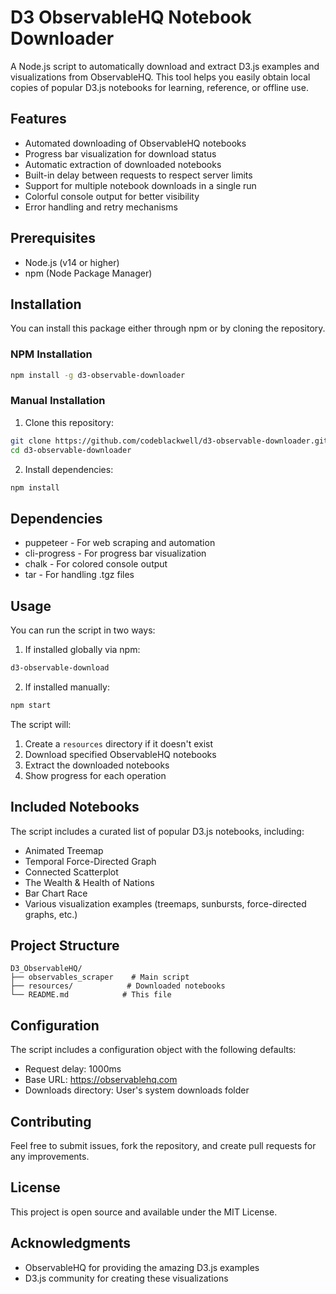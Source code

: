 # D3 ObservableHQ Notebook Downloader

A Node.js script to automatically download and extract D3.js examples and visualizations from ObservableHQ. This tool helps you easily obtain local copies of popular D3.js notebooks for learning, reference, or offline use.

## Features

- Automated downloading of ObservableHQ notebooks
- Progress bar visualization for download status
- Automatic extraction of downloaded notebooks
- Built-in delay between requests to respect server limits
- Support for multiple notebook downloads in a single run
- Colorful console output for better visibility
- Error handling and retry mechanisms

## Prerequisites

- Node.js (v14 or higher)
- npm (Node Package Manager)

## Installation

You can install this package either through npm or by cloning the repository.

### NPM Installation
```bash
npm install -g d3-observable-downloader
```

### Manual Installation
1. Clone this repository:
```bash
git clone https://github.com/codeblackwell/d3-observable-downloader.git
cd d3-observable-downloader
```

2. Install dependencies:
```bash
npm install
```

## Dependencies

- puppeteer - For web scraping and automation
- cli-progress - For progress bar visualization
- chalk - For colored console output
- tar - For handling .tgz files

## Usage

You can run the script in two ways:

1. If installed globally via npm:
```bash
d3-observable-download
```

2. If installed manually:
```bash
npm start
```

The script will:
1. Create a `resources` directory if it doesn't exist
2. Download specified ObservableHQ notebooks
3. Extract the downloaded notebooks
4. Show progress for each operation

## Included Notebooks

The script includes a curated list of popular D3.js notebooks, including:
- Animated Treemap
- Temporal Force-Directed Graph
- Connected Scatterplot
- The Wealth & Health of Nations
- Bar Chart Race
- Various visualization examples (treemaps, sunbursts, force-directed graphs, etc.)

## Project Structure

```
D3_ObservableHQ/
├── observables_scraper    # Main script
├── resources/            # Downloaded notebooks
└── README.md            # This file
```

## Configuration

The script includes a configuration object with the following defaults:
- Request delay: 1000ms
- Base URL: https://observablehq.com
- Downloads directory: User's system downloads folder

## Contributing

Feel free to submit issues, fork the repository, and create pull requests for any improvements.

## License

This project is open source and available under the MIT License.

## Acknowledgments

- ObservableHQ for providing the amazing D3.js examples
- D3.js community for creating these visualizations
